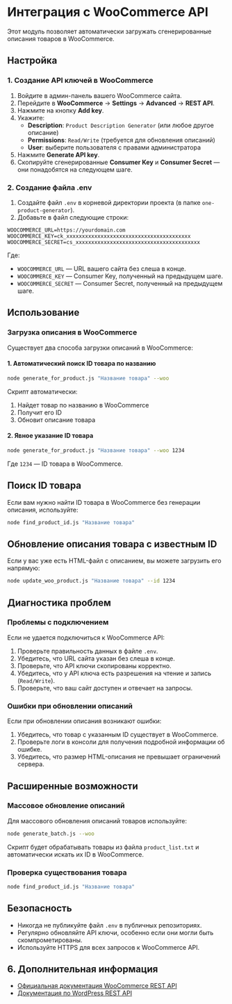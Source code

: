 # Интеграция с WooCommerce API

Этот модуль позволяет автоматически загружать сгенерированные описания товаров в WooCommerce.

## Настройка

### 1. Создание API ключей в WooCommerce

1. Войдите в админ-панель вашего WooCommerce сайта.
2. Перейдите в **WooCommerce** → **Settings** → **Advanced** → **REST API**.
3. Нажмите на кнопку **Add key**.
4. Укажите:
   - **Description**: `Product Description Generator` (или любое другое описание)
   - **Permissions**: `Read/Write` (требуется для обновления описаний)
   - **User**: выберите пользователя с правами администратора
5. Нажмите **Generate API key**.
6. Скопируйте сгенерированные **Consumer Key** и **Consumer Secret** — они понадобятся на следующем шаге.

### 2. Создание файла .env

1. Создайте файл `.env` в корневой директории проекта (в папке `one-product-generator`).
2. Добавьте в файл следующие строки:

```
WOOCOMMERCE_URL=https://yourdomain.com
WOOCOMMERCE_KEY=ck_xxxxxxxxxxxxxxxxxxxxxxxxxxxxxxxxxxxxxxxx
WOOCOMMERCE_SECRET=cs_xxxxxxxxxxxxxxxxxxxxxxxxxxxxxxxxxxxxxxxx
```

Где:
- `WOOCOMMERCE_URL` — URL вашего сайта без слеша в конце.
- `WOOCOMMERCE_KEY` — Consumer Key, полученный на предыдущем шаге.
- `WOOCOMMERCE_SECRET` — Consumer Secret, полученный на предыдущем шаге.

## Использование

### Загрузка описания в WooCommerce

Существует два способа загрузки описаний в WooCommerce:

#### 1. Автоматический поиск ID товара по названию

```bash
node generate_for_product.js "Название товара" --woo
```

Скрипт автоматически:
1. Найдет товар по названию в WooCommerce
2. Получит его ID
3. Обновит описание товара

#### 2. Явное указание ID товара

```bash
node generate_for_product.js "Название товара" --woo 1234
```

Где `1234` — ID товара в WooCommerce.

## Поиск ID товара

Если вам нужно найти ID товара в WooCommerce без генерации описания, используйте:

```bash
node find_product_id.js "Название товара"
```

## Обновление описания товара с известным ID

Если у вас уже есть HTML-файл с описанием, вы можете загрузить его напрямую:

```bash
node update_woo_product.js "Название товара" --id 1234
```

## Диагностика проблем

### Проблемы с подключением

Если не удается подключиться к WooCommerce API:

1. Проверьте правильность данных в файле `.env`.
2. Убедитесь, что URL сайта указан без слеша в конце.
3. Проверьте, что API ключи скопированы корректно.
4. Убедитесь, что у API ключа есть разрешения на чтение и запись (`Read/Write`).
5. Проверьте, что ваш сайт доступен и отвечает на запросы.

### Ошибки при обновлении описаний

Если при обновлении описания возникают ошибки:

1. Убедитесь, что товар с указанным ID существует в WooCommerce.
2. Проверьте логи в консоли для получения подробной информации об ошибке.
3. Убедитесь, что размер HTML-описания не превышает ограничений сервера.

## Расширенные возможности

### Массовое обновление описаний

Для массового обновления описаний товаров используйте:

```bash
node generate_batch.js --woo
```

Скрипт будет обрабатывать товары из файла `product_list.txt` и автоматически искать их ID в WooCommerce.

### Проверка существования товара

```bash
node find_product_id.js "Название товара"
```

## Безопасность

- Никогда не публикуйте файл `.env` в публичных репозиториях.
- Регулярно обновляйте API ключи, особенно если они могли быть скомпрометированы.
- Используйте HTTPS для всех запросов к WooCommerce API.

## 6. Дополнительная информация

- [Официальная документация WooCommerce REST API](https://woocommerce.github.io/woocommerce-rest-api-docs/)
- [Документация по WordPress REST API](https://developer.wordpress.org/rest-api/) 